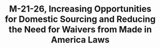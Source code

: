 ---
title: "M-21-26, Increasing Opportunities for Domestic Sourcing and Reducing the Need for Waivers from Made in America Laws"
description: "Agencies must designate a Senior Accountable Official (SAO) to oversee implementation of Made in America laws and work with the new Made in America Office (MIAO) on waiver reviews and domestic sourcing strategies. MIAO will conduct phased-in reviews of certain waivers, beginning with non-availability and Jones Act waivers from CFO Act agencies. Agencies must provide standardized information to justify waivers."
url-link: "https://www.whitehouse.gov/wp-content/uploads/2021/06/M-21-26.pdf"
type: "PDF"
gov-only: "false"
is-external: "true"
publication-date: "January 01, 2021"
reading-time: "30"
resource-type: "Guidance"
filter: "p-filter"
audience: "contracts-acquisitions"
branded-offerings: "acquisition-policy-it-category"
---
